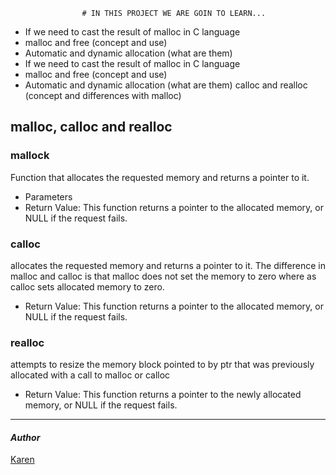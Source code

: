 					# IN THIS PROJECT WE ARE GOIN TO LEARN...


* If we need to cast the result of malloc in C  language
* malloc and free (concept and use)
* Automatic and dynamic allocation (what are them)
* If we need to cast the result of malloc in C  language
* malloc and free (concept and use)
* Automatic and dynamic allocation (what are them)
 calloc and realloc (concept and differences with malloc)


## malloc, calloc and realloc
### mallock

Function that allocates the requested memory and returns a pointer to it.

* Parameters
* Return Value: This function returns a pointer to the allocated memory, or NULL if the request fails.

### calloc

allocates the requested memory and returns a pointer to it. The difference in malloc and calloc is that malloc does not set the memory to zero where as calloc sets allocated memory to zero.

* Return Value: This function returns a pointer to the allocated memory, or NULL if the request fails.

### realloc
attempts to resize the memory block pointed to by ptr that was previously allocated with a call to malloc or calloc

* Return Value: This function returns a pointer to the newly allocated memory, or NULL if the request fails.
---------------------------------------------------------------------------------------------------------------------
#### ***Author***

[Karen](http://github.com/KarenCampo)